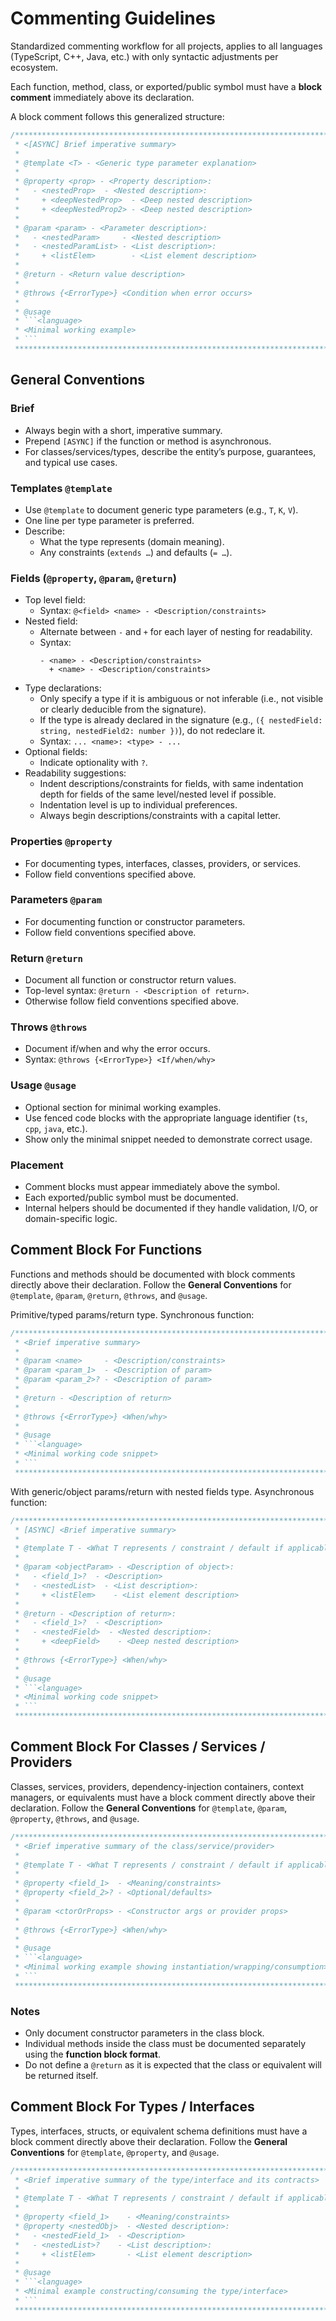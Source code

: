 # Commenting Guidelines
Standardized commenting workflow for all projects, applies to all languages (TypeScript, C++, Java, etc.) with only syntactic adjustments per ecosystem.

Each function, method, class, or exported/public symbol must have a **block comment** immediately above its declaration.

A block comment follows this generalized structure:
```javascript
/******************************************************************************************************************
 * <[ASYNC] Brief imperative summary>
 *
 * @template <T> - <Generic type parameter explanation>
 *
 * @property <prop> - <Property description>:
 *   - <nestedProp>  - <Nested description>:
 *     + <deepNestedProp>  - <Deep nested description>
 *     + <deepNestedProp2> - <Deep nested description>
 *
 * @param <param> - <Parameter description>:
 *   - <nestedParam>     - <Nested description>
 *   - <nestedParamList> - <List description>:
 *     + <listElem>        - <List element description>
 *
 * @return - <Return value description>
 *
 * @throws {<ErrorType>} <Condition when error occurs>
 *
 * @usage
 * ```<language>
 * <Minimal working example>
 * ```
 ******************************************************************************************************************/
```

## General Conventions
### Brief
- Always begin with a short, imperative summary.
- Prepend ```[ASYNC]``` if the function or method is asynchronous.
- For classes/services/types, describe the entity’s purpose, guarantees, and typical use cases.

### Templates ```@template```
- Use ```@template``` to document generic type parameters (e.g., ```T```, ```K```, ```V```).
- One line per type parameter is preferred.
- Describe:
  - What the type represents (domain meaning).
  - Any constraints (```extends …```) and defaults (```= …```).

### Fields (```@property```, ```@param```, ```@return```)
- Top level field:
  - Syntax: ```@<field> <name> - <Description/constraints>```
- Nested field:
  - Alternate between ```-``` and ```+``` for each layer of nesting for readability.
  - Syntax:
    ```
    - <name> - <Description/constraints>
      + <name> - <Description/constraints>
    ```
- Type declarations:
  - Only specify a type if it is ambiguous or not inferable (i.e., not visible or clearly deducible from the signature).
  - If the type is already declared in the signature (e.g., ```({ nestedField: string, nestedField2: number })```), do not redeclare it.
  - Syntax: ```... <name>: <type> - ...```
- Optional fields:
  - Indicate optionality with ```?```.
- Readability suggestions:
  - Indent descriptions/constraints for fields, with same indentation depth for fields of the same level/nested level if possible.
  - Indentation level is up to individual preferences.
  - Always begin descriptions/constraints with a capital letter.

### Properties ```@property```
- For documenting types, interfaces, classes, providers, or services.
- Follow field conventions specified above.

### Parameters ```@param```
- For documenting function or constructor parameters.
- Follow field conventions specified above.

### Return ```@return```
- Document all function or constructor return values.
- Top-level syntax: ```@return - <Description of return>```.
- Otherwise follow field conventions specified above.

### Throws ```@throws```
- Document if/when and why the error occurs.
- Syntax: ```@throws {<ErrorType>} <If/when/why>```

### Usage ```@usage```
- Optional section for minimal working examples.
- Use fenced code blocks with the appropriate language identifier (```ts```, ```cpp```, ```java```, etc.).
- Show only the minimal snippet needed to demonstrate correct usage.

### Placement
- Comment blocks must appear immediately above the symbol.
- Each exported/public symbol must be documented.
- Internal helpers should be documented if they handle validation, I/O, or domain-specific logic.

## Comment Block For Functions
Functions and methods should be documented with block comments directly above their declaration.
Follow the **General Conventions** for ```@template```, ```@param```, ```@return```, ```@throws```, and ```@usage```.

Primitive/typed params/return type. Synchronous function:
```javascript
/******************************************************************************************************************
 * <Brief imperative summary>
 *
 * @param <name>     - <Description/constraints>
 * @param <param_1>  - <Description of param>
 * @param <param_2>? - <Description of param>
 *
 * @return - <Description of return>
 *
 * @throws {<ErrorType>} <When/why>
 *
 * @usage
 * ```<language>
 * <Minimal working code snippet>
 * ```
 ******************************************************************************************************************/
```

With generic/object params/return with nested fields type. Asynchronous function:
```javascript
/******************************************************************************************************************
 * [ASYNC] <Brief imperative summary>
 *
 * @template T - <What T represents / constraint / default if applicable>
 *
 * @param <objectParam> - <Description of object>:
 *   - <field_1>?  - <Description>
 *   - <nestedList>  - <List description>:
 *     + <listElem>    - <List element description>
 *
 * @return - <Description of return>:
 *   - <field_1>?  - <Description>
 *   - <nestedField>  - <Nested description>:
 *     + <deepField>    - <Deep nested description>
 *
 * @throws {<ErrorType>} <When/why>
 *
 * @usage
 * ```<language>
 * <Minimal working code snippet>
 * ```
 ******************************************************************************************************************/
```

## Comment Block For Classes / Services / Providers
Classes, services, providers, dependency-injection containers, context managers, or equivalents must have a block comment directly above their declaration.
Follow the **General Conventions** for ```@template```, ```@param```, ```@property```, ```@throws```, and ```@usage```.
```javascript
/******************************************************************************************************************
 * <Brief imperative summary of the class/service/provider>
 *
 * @template T - <What T represents / constraint / default if applicable>
 *
 * @property <field_1>  - <Meaning/constraints>
 * @property <field_2>? - <Optional/defaults>
 *
 * @param <ctorOrProps> - <Constructor args or provider props>
 *
 * @throws {<ErrorType>} <When/why>
 *
 * @usage
 * ```<language>
 * <Minimal working example showing instantiation/wrapping/consumption>
 * ```
 ******************************************************************************************************************/
```

### Notes
- Only document constructor parameters in the class block.
- Individual methods inside the class must be documented separately using the **function block format**.
- Do not define a ```@return``` as it is expected that the class or equivalent will be returned itself.

## Comment Block For Types / Interfaces
Types, interfaces, structs, or equivalent schema definitions must have a block comment directly above their declaration.
Follow the **General Conventions** for ```@template```, ```@property```, and ```@usage```.
```javascript
/******************************************************************************************************************
 * <Brief imperative summary of the type/interface and its contracts>
 *
 * @template T - <What T represents / constraint / default if applicable>
 *
 * @property <field_1>    - <Meaning/constraints>
 * @property <nestedObj>  - <Nested description>:
 *   - <nestedField_1>  - <Description>
 *   - <nestedList>?    - <List description>:
 *     + <listElem>       - <List element description>
 *
 * @usage
 * ```<language>
 * <Minimal example constructing/consuming the type/interface>
 * ```
 ******************************************************************************************************************/
```
